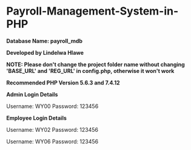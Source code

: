 # Payroll-Management-System-in-PHP

**Database Name: payroll_mdb**

**Developed by Lindelwa Hlawe**

**NOTE: Please don't change the project folder name without changing
'BASE_URL' and 'REG_URL' in config.php, otherwise it won't work**

**Recommended PHP Version 5.6.3 and 7.4.12**


**Admin Login Details**

Username: WY00
Password: 123456

**Employee Login Details**

Username: WY02
Password: 123456

Username: WY06
Password: 123456
